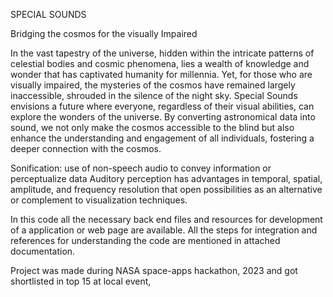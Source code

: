 SPECIAL SOUNDS

Bridging the cosmos for the visually Impaired 


In the vast tapestry of the universe, hidden within the intricate patterns of celestial bodies and cosmic phenomena, lies a wealth of knowledge and wonder that has captivated humanity for millennia. Yet, for those who are visually impaired, the mysteries of the cosmos have remained largely inaccessible, shrouded in the silence of the night sky. 
Special Sounds envisions a future where everyone, regardless of their visual abilities, can explore the wonders of the universe. By converting astronomical data into sound, we not only make the cosmos accessible to the blind but also enhance the understanding and engagement of all individuals, fostering a deeper connection with the cosmos.

Sonification: use of non-speech audio to convey information or perceptualize data Auditory perception has advantages in temporal, spatial, amplitude, and frequency resolution that open possibilities as an alternative or complement to visualization techniques.

In this code all the necessary back end files and resources for development of a application or web page are available.
All the steps for integration and references for understanding the code are mentioned in attached documentation. 

Project was made during NASA space-apps hackathon, 2023 and got shortlisted in top 15 at local event, 
